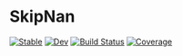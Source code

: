 # SkipNan

[![Stable](https://img.shields.io/badge/docs-stable-blue.svg)](https://alexriss.github.io/SkipNan.jl/stable)
[![Dev](https://img.shields.io/badge/docs-dev-blue.svg)](https://alexriss.github.io/SkipNan.jl/dev)
[![Build Status](https://github.com/alexriss/SkipNan.jl/actions/workflows/CI.yml/badge.svg?branch=main)](https://github.com/alexriss/SkipNan.jl/actions/workflows/CI.yml?query=branch%3Amain)
[![Coverage](https://codecov.io/gh/alexriss/SkipNan.jl/branch/main/graph/badge.svg)](https://codecov.io/gh/alexriss/SkipNan.jl)
